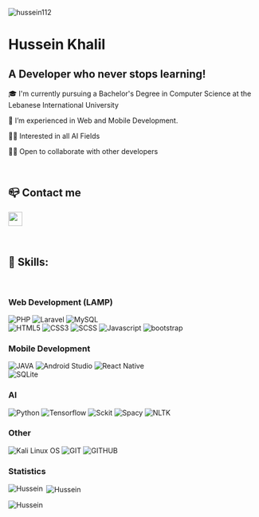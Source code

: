<p align="left" > <img src="https://komarev.com/ghpvc/?username=hussein112&label=Profile%20views&color=0e75b6&style=flat" alt="hussein112" /></p>

<h1>Hussein Khalil</h1>
<h2>A Developer who never stops learning!</h2>

<p>🎓 I'm currently pursuing a Bachelor's Degree in Computer Science at the Lebanese International University</p>
<p>🤖 I’m experienced in Web and Mobile Development.</p>
<p>👨‍💻 Interested in all AI Fields</p>
<p>👨‍💻 Open to collaborate with other developers</p>

<br>

<h2>📪 Contact me</h2>
<p>
  <a href="mailto:husseinkhalil420@gmail.com" target="_blank"><img height="28" src = "https://img.shields.io/badge/email-8B89CC?&style=for-the-badge&logo=protonmail&logoColor=white"></a>
</p> 
  <br>

<div>
  <h2>🧰 Skills: </h2><br>
    <h3>Web Development (LAMP)</h3>
        <img src="https://img.shields.io/badge/php-%23777BB4.svg?style=for-the-badge&logo=php&logoColor=white" alt="PHP">
        <img src="https://img.shields.io/badge/laravel-%23777BB4.svg?style=for-the-badge&logo=laravel&logoColor=white" alt="Laravel">
        <img src="https://img.shields.io/badge/MySQL-005C84?style=for-the-badge&logo=mysql&logoColor=white" alt="MySQL">
        <br>
        <img src="https://img.shields.io/static/v1?label=&message=HTML5&color=%23E34F26&style=for-the-badge&logo=html5&logoColor=whitesmoke" alt="HTML5">
        <img src="https://img.shields.io/static/v1?label=&message=CSS3&color=%231572B6&style=for-the-badge&logo=css3&logoColor=whitesmoke" alt="CSS3">
        <img src="https://img.shields.io/static/v1?label=&message=SCSS&color=%23CC6699&style=for-the-badge&logo=css3&logoColor=whitesmoke" alt="SCSS">
        <img src="https://img.shields.io/static/v1?label=&message=Javascript&color=%23F7DF1E&style=for-the-badge&logo=javascript&logoColor=grey" alt="Javascript">
        <img src="https://img.shields.io/static/v1?label=&message=bootstrap&color=%231572B6&style=for-the-badge&logo=bootstrap&logoColor=whitesmoke" alt="bootstrap">
        <br>
    <h3>Mobile Development</h3>
        <img src="https://img.shields.io/static/v1?label=&message=JAVA&color=orange&style=for-the-badge&logo=java&logoColor=whitesmoke" alt="JAVA">
        <img src="https://img.shields.io/badge/Android_Studio-3DDC84?style=for-the-badge&logo=android-studio&logoColor=white" alt="Android Studio">
        <img src="https://img.shields.io/badge/React_Native-20232A?style=for-the-badge&logo=react&logoColor=61DAFB" alt="React Native">
        <br>
        <img src="https://img.shields.io/badge/SQLite-07405E?style=for-the-badge&logo=sqlite&logoColor=white" alt="SQLite">
    <h3>AI</h3>
        <img src="https://img.shields.io/static/v1?label=&message=Python&color=%231572B6&style=for-the-badge&logo=python&logoColor=whitesmoke" alt="Python">
        <img src="https://img.shields.io/static/v1?label=&message=Tensorflow&color=%231572B6&style=for-the-badge&logo=tensorflow&logoColor=whitesmoke" alt="Tensorflow">
  <img src="https://img.shields.io/static/v1?label=&message=sckit&color=%231572B6&style=for-the-badge&logo=sckit&logoColor=whitesmoke" alt="Sckit">
        <img src="https://img.shields.io/static/v1?label=&message=Spacy&color=%231572B6&style=for-the-badge&logo=spacy&logoColor=whitesmoke" alt="Spacy">
  <img src="https://img.shields.io/static/v1?label=&message=nltk&color=%231572B6&style=for-the-badge&logo=nltk&logoColor=whitesmoke" alt="NLTK">
    <h3>Other</h3>
        <img src="https://img.shields.io/badge/Kali_Linux-557C94?style=for-the-badge&logo=kali-linux&logoColor=white" alt="Kali Linux OS">
        <img src="https://img.shields.io/static/v1?label=&message=GIT&color=%23F05032&style=for-the-badge&logo=git&logoColor=whitesmoke" alt="GIT">
        <img src="https://img.shields.io/static/v1?label=&message=GITHUB&color=%23181717&style=for-the-badge&logo=github&logoColor=whitesmoke" alt="GITHUB">
</div>
    <h3>Statistics</h3>
<p><img align="left" src="https://github-readme-stats.vercel.app/api/top-langs?username=hussein112&show_icons=true&locale=en&layout=compact" alt="Hussein" /></p>

<p>&nbsp;<img align="center" src="https://github-readme-stats.vercel.app/api?username=hussein112&show_icons=true&locale=en" alt="Hussein" /></p>

<p><img align="center" src="https://github-readme-streak-stats.herokuapp.com/?user=hussein112" alt="Hussein" /></p>
 
